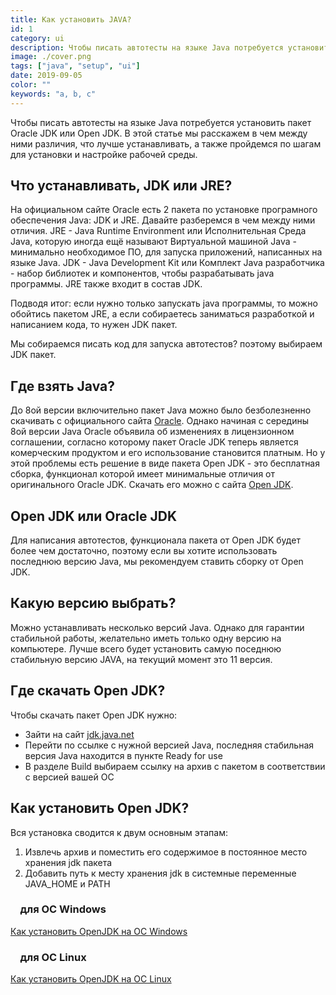 ```yaml
---
title: Как установить JAVA?
id: 1
category: ui
description: Чтобы писать автотесты на языке Java потребуется установить пакет Oracle JDK или Open JDK. В этой статье мы расскажем в чем между ними различия, что лучше устанавливать, а также пройдемся по шагам для установки и настройке рабочей среды.
image: ./cover.png
tags: ["java", "setup", "ui"]
date: 2019-09-05
color: ""
keywords: "a, b, c"
---
```


Чтобы писать автотесты на языке Java потребуется установить пакет Oracle JDK или Open JDK. В этой статье мы расскажем в чем между ними различия, что лучше устанавливать, а также пройдемся по шагам для установки и настройке рабочей среды.

## Что устанавливать, JDK или JRE?

На официальном сайте Oracle есть 2 пакета по установке програмного обеспечения Java: JDK и JRE. Давайте разберемся в чем между ними отличия. JRE - Java Runtime Environment или Исполнительная Среда Java, которую иногда ещё называют Виртуальной машиной Java - минимально необходимое ПО, для запуска приложений, написанных на языке Java. JDK - Java Development Kit или Комплект Java разработчика - набор библиотек и компонентов, чтобы разрабатывать java программы. JRE также входит в состав JDK.

Подводя итог: если нужно только запускать java программы, то можно обойтись пакетом JRE, а если собираетесь заниматься разработкой и написанием кода, то нужен JDK пакет.

Мы собираемся писать код для запуска автотестов?  поэтому выбираем JDK пакет.

## Где взять Java?

До 8ой версии включительно пакет Java можно было безболезненно скачивать с официального сайта [Oracle](http://oracle.com). Однако начиная с середины 8ой версии Java Oracle объявила об изменениях в лицензионном соглашении, согласно которому пакет Oracle JDK теперь является комерческим продуктом и его использование становится платным. Но у этой проблемы есть решение в виде пакета Open JDK - это бесплатная сборка, функционал которой имеет минимальные отличия от оригинального Oracle JDK.
Скачать его можно с сайта [Open JDK](https://openjdk.java.net/).

## Open JDK или Oracle JDK

Для написания автотестов, функционала пакета от Open JDK будет более чем достаточно, поэтому если вы хотите использовать последнюю версию Java, мы рекомендуем ставить сборку от Open JDK. 

## Какую версию выбрать?

Можно устанавливать несколько версий Java. Однако для гарантии стабильной работы, желательно иметь только одну версию на компьютере. Лучше всего будет установить самую поседнюю стабильную версию JAVA, на текущий момент это 11 версия.

## Где скачать Open JDK?

Чтобы скачать пакет Open JDK нужно:

* Зайти на сайт [jdk.java.net](https://jdk.java.net/)
* Перейти по ссылке с нужной версией Java, последняя стабильная версия Java находится в пункте Ready for use
* В разделе Build выбираем ссылку на архив с пакетом в соответствии с версией вашей ОС

## Как установить Open JDK?

Вся установка сводится к двум основным этапам:

1. Извлечь архив и поместить его содержимое в постоянное место хранения jdk пакета
2. Добавить путь к месту хранения jdk в системные переменные JAVA_HOME и PATH

### &nbsp;&nbsp;&nbsp; для OC Windows

[Как установить OpenJDK на ОС Windows](./kak-ustanovit-open-jdk-na-os-windows)

### &nbsp;&nbsp;&nbsp; для OC Linux

[Как установить OpenJDK на ОС Linux](./kak-ustanovit-open-jdk-na-os-linux)
